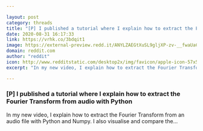 ```yaml
---

layout: post
category: threads
title: "[P] I published a tutorial where I explain how to extract the Fourier Transform from audio with Python"
date: 2020-08-31 16:17:33
link: https://vrhk.co/3bdqit1
image: https://external-preview.redd.it/ANYLZAEGtXuSL9gljXP-zv-__fwaUaCxK6I97xS_Gmw.jpg?width=480&height=251.308900524&auto=webp&crop=480:251.308900524,smart&s=34590b38eafd565b999e1b3aad1eaf7bfd854820
domain: reddit.com
author: "reddit"
icon: http://www.redditstatic.com/desktop2x/img/favicon/apple-icon-57x57.png
excerpt: "In my new video, I explain how to extract the Fourier Transform from an audio file with Python and Numpy. I also visualise and compare the..."

---
```


### [P] I published a tutorial where I explain how to extract the Fourier Transform from audio with Python

In my new video, I explain how to extract the Fourier Transform from an audio file with Python and Numpy. I also visualise and compare the...